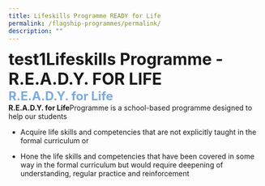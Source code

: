 ```yaml
---
title: Lifeskills Programme READY for Life
permalink: /flagship-programmes/permalink/
description: ""
---
```

<font size=6><b>test1Lifeskills Programme - R.E.A.D.Y. FOR LIFE</b></font>
<br>
<font size=5 color="#7daadf"><b>R.E.A.D.Y. for Life</b></font>
<br>
<b>R.E.A.D.Y. for Life</b>Programme is a school-based programme designed to help our students  
<br>
 
* Acquire life skills and competencies that are not explicitly taught in the formal curriculum or

* Hone the life skills and competencies that have been covered in some way in the formal curriculum but would require deepening of understanding, regular practice and reinforcement